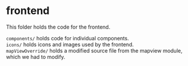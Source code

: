 # frontend

This folder holds the code for the frontend.  
  
`components/` holds code for individual components.  
`icons/` holds icons and images used by the frontend.  
`mapViewOverride/` holds a modified source file from the mapview module, which we had to modify.
